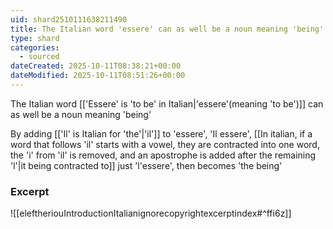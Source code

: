 ```yaml
---
uid: shard2510111638211490
title: The Italian word 'essere' can as well be a noun meaning 'being'
type: shard
categories:
  - sourced
dateCreated: 2025-10-11T08:38:21+00:00
dateModified: 2025-10-11T08:51:26+00:00
---
```

The Italian word [['Essere' is 'to be' in Italian|'essere'(meaning 'to be')]] can as well be a noun meaning 'being'

By adding [['Il' is Italian for 'the'|'il']] to 'essere', 'Il essere', [[In italian, if a word that follows 'il' starts with a vowel, they are contracted into one word, the 'i' from 'il' is removed, and an apostrophe is added after the remaining 'l'|it being contracted to]] just 'l'essere', then becomes 'the being'

### Excerpt
![[eleftheriouIntroductionItalianignorecopyrightexcerptindex#^ffi6z]]